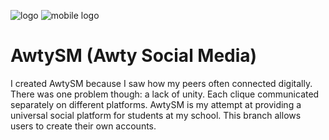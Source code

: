 ![logo](https://github.com/DGKSK8LIFE/AwtySM/blob/disqus_integration/static/new_logo.png?raw=true) ![mobile logo](https://github.com/DGKSK8LIFE/AwtySM/blob/disqus_integration/static/awtySM-mobile-good-logo.png?raw=true)
# AwtySM (Awty Social Media)
I created AwtySM because I saw how my peers often connected digitally. There was one problem though: a lack of unity. Each clique communicated separately on different platforms. AwtySM is my attempt at providing a universal social platform for students at my school. This branch allows users to create their own accounts.
